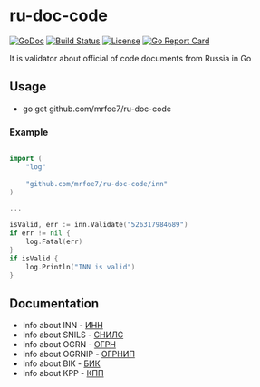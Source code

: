 # ru-doc-code
[![GoDoc](https://godoc.org/github.com/mrfoe7/ru-doc-code?status.svg)](https://godoc.org/github.com/mrfoe7/ru-doc-code) [![Build Status](https://travis-ci.org/mrfoe7/ru-doc-code.svg)](https://travis-ci.org/mrfoe7/ru-doc-code.svg?branch=master) [![License](https://img.shields.io/badge/license-MIT-blue.svg)](https://github.com/mrfoe7/ru-doc-code/blob/master/LICENSE) [![Go Report Card](https://goreportcard.com/badge/github.com/mrfoe7/ru-doc-code)](https://goreportcard.com/report/github.com/mrfoe7/ru-doc-code)

It is validator about official of code documents from Russia in Go 

## Usage 

* go get github.com/mrfoe7/ru-doc-code

### Example
 
```go

import (
	"log"
	
	"github.com/mrfoe7/ru-doc-code/inn"
)

...

isValid, err := inn.Validate("526317984689")
if err != nil {
    log.Fatal(err)
}
if isValid {
    log.Println("INN is valid")
}

```

## Documentation

- Info about INN  - [ИНН](https://ru.wikipedia.org/wiki/%D0%98%D0%B4%D0%B5%D0%BD%D1%82%D0%B8%D1%84%D0%B8%D0%BA%D0%B0%D1%86%D0%B8%D0%BE%D0%BD%D0%BD%D1%8B%D0%B9_%D0%BD%D0%BE%D0%BC%D0%B5%D1%80_%D0%BD%D0%B0%D0%BB%D0%BE%D0%B3%D0%BE%D0%BF%D0%BB%D0%B0%D1%82%D0%B5%D0%BB%D1%8C%D1%89%D0%B8%D0%BA%D0%B0)
- Info about SNILS - [СНИЛС](http://www.consultant.ru/document/cons_doc_LAW_124607/68ac3b2d1745f9cc7d4332b63c2818ca5d5d20d0/)
- Info about OGRN - [ОГРН](https://ru.wikipedia.org/wiki/%D0%9E%D1%81%D0%BD%D0%BE%D0%B2%D0%BD%D0%BE%D0%B9_%D0%B3%D0%BE%D1%81%D1%83%D0%B4%D0%B0%D1%80%D1%81%D1%82%D0%B2%D0%B5%D0%BD%D0%BD%D1%8B%D0%B9_%D1%80%D0%B5%D0%B3%D0%B8%D1%81%D1%82%D1%80%D0%B0%D1%86%D0%B8%D0%BE%D0%BD%D0%BD%D1%8B%D0%B9_%D0%BD%D0%BE%D0%BC%D0%B5%D1%80)
- Info about OGRNIP - [ОГРНИП](http://www.temabiz.com/terminy/chto-takoe-ogrnip.html)
- Info about BIK - [БИК](https://ru.wikipedia.org/wiki/%D0%91%D0%B0%D0%BD%D0%BA%D0%BE%D0%B2%D1%81%D0%BA%D0%B8%D0%B9_%D0%B8%D0%B4%D0%B5%D0%BD%D1%82%D0%B8%D1%84%D0%B8%D0%BA%D0%B0%D1%86%D0%B8%D0%BE%D0%BD%D0%BD%D1%8B%D0%B9_%D0%BA%D0%BE%D0%B4)
- Info about KPP - [КПП](https://dic.academic.ru/dic.nsf/ruwiki/239834)